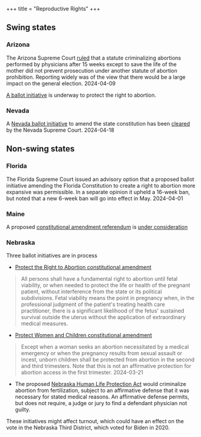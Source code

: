 +++
title = "Reproductive Rights"
+++

## Swing states

### Arizona

The Arizona Supreme Court [ruled](https://www.nytimes.com/interactive/2024/04/09/us/arizona-abortion-ruling.html?unlocked_article_code=1.jU0.wsWS.p-Et1TLRd3Pz&smid=nytcore-ios-share&referringSource=articleShare&ugrp=m&sgrp=c-cb) that a statute criminalizing abortions performed by physicians after 15 weeks except to save the life of the mother did not prevent prosecution under another statute of abortion prohibition. Reporting widely was of the view that there would be a large impact on the general election. 2024-04-09

[A ballot initiative](https://arizonaforabortionaccess.org/what-is-the-aaa/) is underway to protect the right to abortion.

### Nevada

A [Nevada ballot initiative](https://www.nvsos.gov/sos/home/showpublisheddocument/12633/638375592027970000) to amend the state constitution has been [cleared](https://nevadacurrent.com/briefs/abortion-rights-petition-okayed-by-nevada-supreme-court/) by the Nevada Supreme Court. 2024-04-18


## Non-swing states

### Florida

The Florida Supreme Court issued an advisory option that a proposed ballot initiative amending the Florida Constitution to create a right to abortion more expansive was permissible. In a separate opinion it upheld a 16-week ban, but noted that a new 6-week ban will go into effect in May. 2024-04-01

### Maine

A proposed [constitutional amendment referendum](https://legislature.maine.gov/legis/bills/getPDF.asp?paper=SP0339&item=1&snum=131) is [under consideration](https://legislature.maine.gov/legis/bills/getPDF.asp?paper=SP0339&item=2&snum=131)

### Nebraska

Three ballot initiatives are in process

* [Protect the Right to Abortion constitutional amendment](https://sos.nebraska.gov/sites/sos.nebraska.gov/files/doc/elections/Petitions/2024/Protect%20the%20Right%20to%20Abortion%20Constitutional%20Amendment.pdf)
> All persons shall have a fundamental right to abortion until fetal viability, or when needed to protect the life or health of the pregnant patient, without interference from the state or its political subdivisions. Fetal viability means the point in pregnancy when, in the professional judgment of the patient's treating health care practitioner, there is a significant likelihood of the fetus' sustained survival outside the uterus without the application of extraordinary medical measures.
* [Protect Women and Children constitutional amendment](https://sos.nebraska.gov/sites/default/files/doc/Protect%20Women%20and%20Children%20Constitutional%20Amendment.pdf)
> Except when a woman seeks an abortion necessitated by a medical emergency or when the pregnancy results from sexual assault or incest, unborn children shall be protected from abortion in the second and third trimesters.
Note that this is not an affirmative protection for abortion access in the first trimester. 2024-03-21
* The proposed [Nebraska Human Life Protection Act](https://sos.nebraska.gov/sites/sos.nebraska.gov/files/doc/elections/Petitions/2024/Nebraska%20Human%20Life%20Protection%20Initiative.pdf) would criminalize abortion from fertilization, subject to an affirmative defense that it was necessary for stated medical reasons. An affirmative defense permits, but does not require, a judge or jury to find a defendant physician not guilty.

These initiatives might affect turnout, which could have an effect on the vote in the Nebraska Third District, which voted for Biden in 2020.
